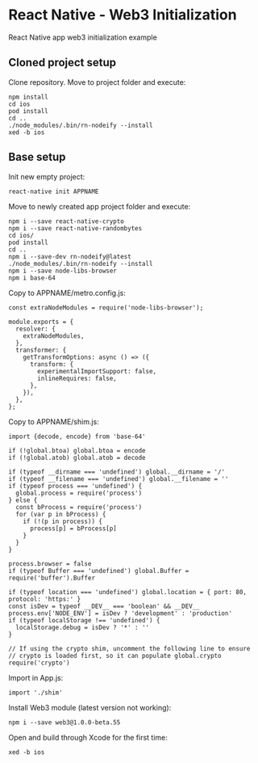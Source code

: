 # React Native - Web3 Initialization
React Native app web3 initialization example

## Cloned project setup
Clone repository.
Move to project folder and execute:
```
npm install
cd ios
pod install
cd ..
./node_modules/.bin/rn-nodeify --install
xed -b ios
```

## Base setup
Init new empty project:
```
react-native init APPNAME
```
Move to newly created app project folder and execute:
```
npm i --save react-native-crypto
npm i --save react-native-randombytes
cd ios/
pod install
cd ..
npm i --save-dev rn-nodeify@latest
./node_modules/.bin/rn-nodeify --install
npm i --save node-libs-browser
npm i base-64
```

Copy to APPNAME/metro.config.js:
```
const extraNodeModules = require('node-libs-browser');

module.exports = {
  resolver: {
    extraNodeModules,
  },
  transformer: {
    getTransformOptions: async () => ({
      transform: {
        experimentalImportSupport: false,
        inlineRequires: false,
      },
    }),
  },
};
```
Copy to APPNAME/shim.js:
```
import {decode, encode} from 'base-64'

if (!global.btoa) global.btoa = encode
if (!global.atob) global.atob = decode

if (typeof __dirname === 'undefined') global.__dirname = '/'
if (typeof __filename === 'undefined') global.__filename = ''
if (typeof process === 'undefined') {
  global.process = require('process')
} else {
  const bProcess = require('process')
  for (var p in bProcess) {
    if (!(p in process)) {
      process[p] = bProcess[p]
    }
  }
}

process.browser = false
if (typeof Buffer === 'undefined') global.Buffer = require('buffer').Buffer

if (typeof location === 'undefined') global.location = { port: 80, protocol: 'https:' }
const isDev = typeof __DEV__ === 'boolean' && __DEV__
process.env['NODE_ENV'] = isDev ? 'development' : 'production'
if (typeof localStorage !== 'undefined') {
  localStorage.debug = isDev ? '*' : ''
}

// If using the crypto shim, uncomment the following line to ensure
// crypto is loaded first, so it can populate global.crypto
require('crypto')
```

Import in App.js:
```
import './shim'
```

Install Web3 module (latest version not working):
```
npm i --save web3@1.0.0-beta.55
```

Open and build through Xcode for the first time:
```
xed -b ios
```